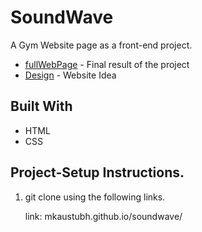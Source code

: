 # SoundWave
A Gym Website page as a front-end project.
- [fullWebPage](https://mkaustubh.github.io/GymWebsite) - Final result of the project
- [Design](https://github.com/mkaustubh/GymWebsite/blob/gh-pages/copyright.jpg) - Website Idea

##  Built With
*  HTML
*  CSS

## Project-Setup Instructions.
1. git clone using the following links.

   link: mkaustubh.github.io/soundwave/

